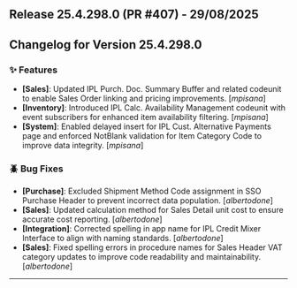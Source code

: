 ## Release 25.4.298.0 (PR #407) - 29/08/2025
## Changelog for Version 25.4.298.0

### ✨ Features
- **[Sales]**: Updated IPL Purch. Doc. Summary Buffer and related codeunit to enable Sales Order linking and pricing improvements. [*mpisana*]
- **[Inventory]**: Introduced IPL Calc. Availability Management codeunit with event subscribers for enhanced item availability filtering. [*mpisana*]
- **[System]**: Enabled delayed insert for IPL Cust. Alternative Payments page and enforced NotBlank validation for Item Category Code to improve data integrity. [*mpisana*]

### 🪲 Bug Fixes
- **[Purchase]**: Excluded Shipment Method Code assignment in SSO Purchase Header to prevent incorrect data population. [*albertodone*]
- **[Sales]**: Updated calculation method for Sales Detail unit cost to ensure accurate cost reporting. [*albertodone*]
- **[Integration]**: Corrected spelling in app name for IPL Credit Mixer Interface to align with naming standards. [*albertodone*]
- **[Sales]**: Fixed spelling errors in procedure names for Sales Header VAT category updates to improve code readability and maintainability. [*albertodone*]

---

